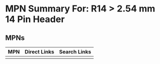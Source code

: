 



# MPN Summary For: R14 > 2.54 mm 14 Pin Header

## MPNs
  

|MPN|Direct Links|Search Links|
| :--- | :--- | :--- |
||||
